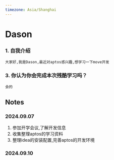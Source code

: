 ```yaml
---
timezone: Asia/Shanghai
---
```




# Dason

### 1. 自我介绍
    大家好,我是Dason,最近对aptos感兴趣,想学习一下move开发
### 3. 你认为你会完成本次残酷学习吗？
    会的

## Notes

<!-- Content_START -->

### 2024.09.07

1. 参加开学会议,了解开发信息
2. 收集整理aptos的学习资料
3. 整理idea的安装配置,完善aptos的开发环境

### 2024.09.10

<!-- Content_END -->
